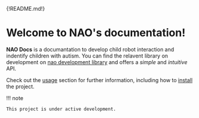 {!README.md!}

# Welcome to NAO's documentation!

**NAO Docs** is a documantation to develop child robot interaction and indentify children with autism. You can find the relavent library on development on
[nao development library](https://github.com/hasithz/CSAAT_Nao) and offers
a *simple* and *intuitive* API.

Check out the [usage](usage) section for further information, including how to [install](usage#installation) the project.

!!! note

    This project is under active development.

